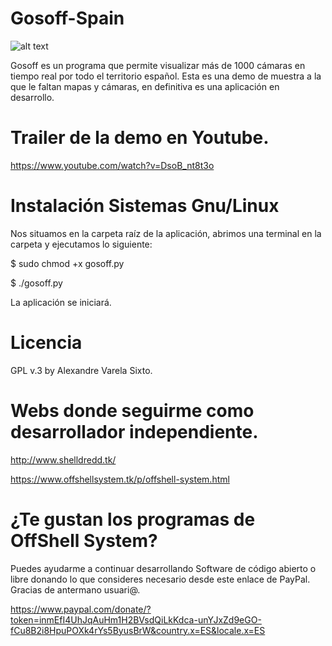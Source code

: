 # Gosoff-Spain

![alt text](https://irminsuldigital.files.wordpress.com/2014/05/1984-31.jpg)

Gosoff es un programa que permite visualizar más de 1000 cámaras en tiempo real por todo el territorio español.
Esta es una demo de muestra a la que le faltan mapas y cámaras, en definitiva es una aplicación en desarrollo.
# Trailer de la demo en Youtube.
https://www.youtube.com/watch?v=DsoB_nt8t3o

# Instalación Sistemas Gnu/Linux
Nos situamos en la carpeta raíz de la aplicación, abrimos una terminal en la carpeta y ejecutamos lo siguiente:

$ sudo chmod +x gosoff.py

$ ./gosoff.py

La aplicación se iniciará.

# Licencia
GPL v.3 by Alexandre Varela Sixto.

# Webs donde seguirme como desarrollador independiente.

http://www.shelldredd.tk/

https://www.offshellsystem.tk/p/offshell-system.html

# ¿Te gustan los programas de OffShell System?
 Puedes ayudarme a continuar desarrollando Software de código abierto o libre donando lo que consideres necesario desde este enlace   de PayPal. Gracias de antermano usuari@.

https://www.paypal.com/donate/?token=inmEfI4UhJqAuHm1H2BVsdQiLkKdca-unYJxZd9eGO-fCu8B2i8HpuPOXk4rYs5ByusBrW&country.x=ES&locale.x=ES
